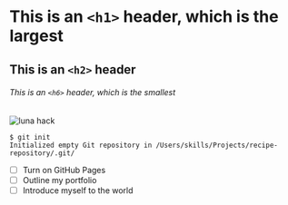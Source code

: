# This is an `<h1>` header, which is the largest
## This is an `<h2>` header
###### This is an `<h6>` header, which is the smallest
![luna hack](https://user-images.githubusercontent.com/126321764/221355586-990b6214-981d-4923-9253-fbc130de77eb.jpeg)
```
$ git init
Initialized empty Git repository in /Users/skills/Projects/recipe-repository/.git/
```
- [ ] Turn on GitHub Pages
- [ ] Outline my portfolio
- [ ] Introduce myself to the world
